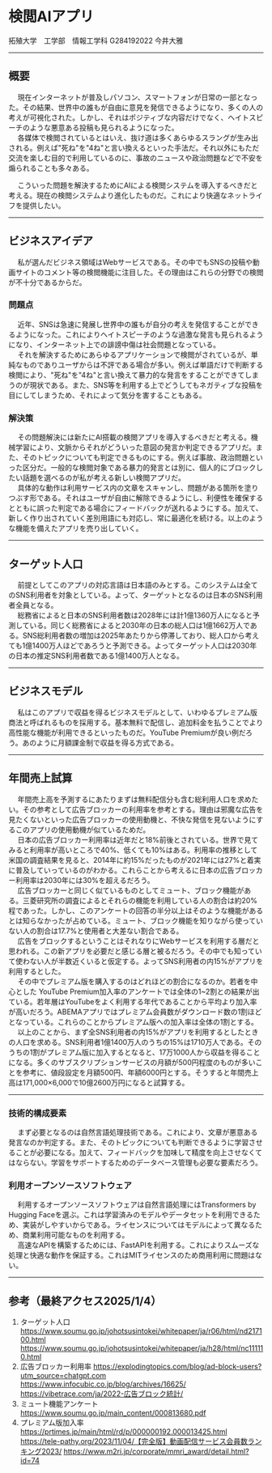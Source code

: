 # 検閲AIアプリ
拓殖大学　工学部　情報工学科
G284192022 今井大雅

*** 

## 概要
&emsp; 現在インターネットが普及しパソコン、スマートフォンが日常の一部となった。その結果、世界中の誰もが自由に意見を発信できるようになり、多くの人の考えが可視化された。しかし、それはポジティブな内容だけでなく、ヘイトスピーチのような悪意ある投稿も見られるようになった。  
&emsp; 各媒体で検閲されているとはいえ、抜け道は多くあらゆるスラングが生み出される。例えば"死ね"を"4ね"と言い換えるといった手法だ。それ以外にもただ交流を楽しむ目的で利用しているのに、事故のニュースや政治問題などで不安を煽られることも多々ある。

&emsp; こういった問題を解決するためにAIによる検閲システムを導入するべきだと考える。現在の検閲システムより進化したものだ。これにより快適なネットライフを提供したい。

***

## ビジネスアイデア

&emsp; 私が選んだビジネス領域はWebサービスである。その中でもSNSの投稿や動画サイトのコメント等の検閲機能に注目した。その理由はこれらの分野での検閲が不十分であるからだ。

### 問題点

&emsp; 近年、SNSは急速に発展し世界中の誰もが自分の考えを発信することができるようになった。これによりヘイトスピーチのような過激な発言も見られるようになり、インターネット上での誹謗中傷は社会問題となっている。  
&emsp; それを解決するためにあらゆるアプリケーションで検閲がされているが、単純なものでありユーザからは不評である場合が多い。例えば単語だけで判断する検閲により、"死ね"を"4ね"と言い換えて暴力的な発言をすることができてしまうのが現状である。また、SNS等を利用する上でどうしてもネガティブな投稿を目にしてしまうため、それによって気分を害することもある。

### 解決策

&emsp; その問題解決には新たにAI搭載の検閲アプリを導入するべきだと考える。機械学習により、文脈からそれがどういった意図の発言か判定できるアプリだ。また、そのトピックについても判定できるものにする。例えば事故、政治問題といった区分だ。一般的な検閲対象である暴力的発言とは別に、個人的にブロックしたい話題を選べるのが私が考える新しい検閲アプリだ。  
&emsp; 具体的な動作は利用サービス内の文章をスキャンし、問題がある箇所を塗りつぶす形である。それはユーザが自由に解除できるようにし、利便性を確保するとともに誤った判定である場合にフィードバックが送れるようにする。加えて、新しく作り出されていく差別用語にも対応し、常に最適化を続ける。以上のような機能を備えたアプリを売り出していく。

***

## ターゲット人口

&emsp; 前提としてこのアプリの対応言語は日本語のみとする。このシステムは全てのSNS利用者を対象としている。よって、ターゲットとなるのは日本のSNS利用者全員となる。  
&emsp; 総務省によると日本のSNS利用者数は2028年には計1億1360万人になると予測している。同じく総務省によると2030年の日本の総人口は1億1662万人である。SNS総利用者数の増加は2025年あたりから停滞しており、総人口から考えても1億1400万人ほどであろうと予測できる。よってターゲット人口は2030年の日本の推定SNS利用者数である1億1400万人となる。

***

## ビジネスモデル

&emsp; 私はこのアプリで収益を得るビジネスモデルとして、いわゆるプレミアム版商法と呼ばれるものを採用する。基本無料で配信し、追加料金を払うことでより高性能な機能が利用できるといったものだ。YouTube Premiumが良い例だろう。あのように月額課金制で収益を得る方式である。

***

## 年間売上試算

&emsp; 年間売上高を予測するにあたりまずは無料配信分も含む総利用人口を求めたい。その参考として広告ブロッカーの利用率を参考とする。理由は邪魔な広告を見たくないといった広告ブロッカーの使用動機と、不快な発信を見ないようにするこのアプリの使用動機が似ているためだ。  
&emsp; 日本の広告ブロッカー利用率は近年だと18%前後とされている。世界で見てみると利用率が高いところで40%、低くても10%はある。利用率の推移として米国の調査結果を見ると、2014年に約15%だったものが2021年には27%と着実に普及していっているのがわかる。これらことから考えるに日本の広告ブロッカー利用率は2030年には30%を超えるだろう。  
&emsp; 広告ブロッカーと同じく似ているものとしてミュート、ブロック機能がある。三菱研究所の調査によるとそれらの機能を利用している人の割合は約20%程であった。しかし、このアンケートの回答の半分以上はそのような機能があるとは知らなかったが占めている。ミュート、ブロック機能を知りながら使っていない人の割合は17.7%と使用者と大差ない割合である。  
&emsp; 広告をブロックするということはそれなりにWebサービスを利用する層だと思われる。この新アプリを必要だと感じる層と被るだろう。その中でも知っていて使わない人が半数近くいると仮定する。よってSNS利用者の内15%がアプリを利用するとした。  
&emsp; その中でプレミアム版を購入するのはどれほどの割合になるのか。若者を中心とした
YouTube Premium加入率のアンケートでは全体の1~2割との結果が出ている。若年層はYouTubeをよく利用する年代であることから平均より加入率が高いだろう。ABEMAアプリではプレミアム会員数がダウンロード数の1割ほどとなっている。これらのことからプレミアム版への加入率は全体の1割とする。  
&emsp; 以上のことから、まず全SNS利用者の内15%がアプリを利用するとしたときの人口を求める。SNS利用者1億1400万人のうちの15%は1710万人である。そのうちの1割がプレミアム版に加入するとなると、17万1000人から収益を得ることになる。多くのサブスクリプションサービスの月額が500円程度のものが多いことを参考に、値段設定を月額500円、年額6000円とする。そうすると年間売上高は171,000×6,000で10億2600万円になると試算する。

***

### 技術的構成要素

&emsp; まず必要となるのは自然言語処理技術である。これにより、文章が悪意ある発言なのか判定する。また、そのトピックについても判断できるように学習させることが必要になる。加えて、フィードバックを加味して精度を向上させなくてはならない。学習をサポートするためのデータベース管理も必要な要素だろう。

### 利用オープンソースソフトウェア

&emsp; 利用するオープンソースソフトウェアは自然言語処理にはTransformers by Hugging Faceを選ぶ。これは学習済みのモデルやデータセットを利用できるため、実装がしやすいからである。ライセンスについてはモデルによって異なるため、商業利用可能なものを利用する。  
&emsp; 高速なAPIを構築するためには、FastAPIを利用する。これによりスムーズな処理と快適な動作を保証する。これはMITライセンスのため商用利用に問題はない。

***

## 参考（最終アクセス2025/1/4）
1. ターゲット人口
https://www.soumu.go.jp/johotsusintokei/whitepaper/ja/r06/html/nd217100.html
https://www.soumu.go.jp/johotsusintokei/whitepaper/ja/h28/html/nc111110.html
2. 広告ブロッカー利用率
https://explodingtopics.com/blog/ad-block-users?utm_source=chatgpt.com
https://www.infocubic.co.jp/blog/archives/16625/
https://vibetrace.com/ja/2022-広告ブロック統計/
3. ミュート機能アンケート
https://www.soumu.go.jp/main_content/000813680.pdf
4. プレミアム版加入率
https://prtimes.jp/main/html/rd/p/000000192.000013425.html
https://tele-pathy.org/2023/11/04/【完全版】動画配信サービス会員数ランキング2023/
https://www.m2ri.jp/corporate/mmri_award/detail.html?id=74
